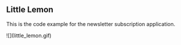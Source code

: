 ## Little Lemon

This is the code example for the newsletter subscription application.

<div style="align-self: center">![](little_lemon.gif)</div>
